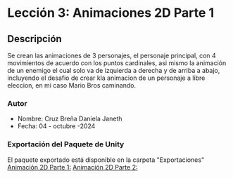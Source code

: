
# Lección 3: Animaciones 2D Parte 1

## Descripción
Se crean las animaciones de 3 personajes, el personaje principal, con 4 movimientos de acuerdo con los puntos cardinales, asi mismo la animación de un enemigo el cual solo va de izquierda a derecha y de arriba a abajo, incluyendo el desafio de crear kla animacion de un personaje a libre eleccion, en mi caso Mario Bros caminando.

### Autor
- Nombre: Cruz Breña Daniela Janeth
- Fecha: 04 - octubre -2024

### Exportación del Paquete de Unity
El paquete exportado está disponible en la carpeta "Exportaciones"
  [Animación 2D Parte 1:](Exportaciones/Prototipo03_CBDJ.unitypackage)
  [Animación 2D Parte 2:]()

